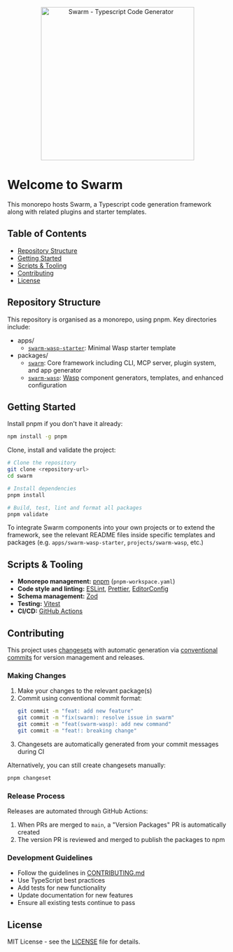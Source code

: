 <p align="center">
  <picture>
    <source media="(prefers-color-scheme: dark)" srcset="https://raw.githubusercontent.com/Genyus/swarm/HEAD/docs/images/docs/images/swarm-logo-horizontal-dark.svg">
    <source media="(prefers-color-scheme: light)" srcset="https://raw.githubusercontent.com/Genyus/swarm/HEAD/docs/images/docs/images/swarm-logo-horizontal.svg">
    <img alt="Swarm - Typescript Code Generator" src="https://raw.githubusercontent.com/Genyus/swarm/HEAD/docs/images/docs/swarm-logo-horizontal.svg" width="350" style="max-width: 100%;">
  </picture>
</p>

# Welcome to Swarm

This monorepo hosts Swarm, a Typescript code generation framework along with related plugins and starter templates.

## Table of Contents

- [Repository Structure](#repository-structure)
- [Getting Started](#getting-started)
- [Scripts & Tooling](#scripts--tooling)
- [Contributing](#contributing)
- [License](#license)

## Repository Structure

This repository is organised as a monorepo, using pnpm. Key directories include:

- apps/
  - [`swarm-wasp-starter`](./apps/swarm-wasp-starter/): Minimal Wasp starter template
- packages/
  - [`swarm`](./packages/swarm): Core framework including CLI, MCP server, plugin system, and app generator
  - [`swarm-wasp`](./packages/swarm-wasp): [Wasp](https://wasp.sh) component generators, templates, and enhanced configuration

## Getting Started

Install pnpm if you don't have it already:

```bash
npm install -g pnpm
```

Clone, install and validate the project:

```bash
# Clone the repository
git clone <repository-url>
cd swarm

# Install dependencies
pnpm install

# Build, test, lint and format all packages
pnpm validate
```

To integrate Swarm components into your own projects or to extend the framework, see the relevant README files inside specific templates and packages (e.g. `apps/swarm-wasp-starter`, `projects/swarm-wasp`, etc.)

## Scripts & Tooling

- **Monorepo management:** [pnpm](https://pnpm.io/) (`pnpm-workspace.yaml`)
- **Code style and linting:** [ESLint](https://eslint.org), [Prettier](https://prettier.io), [EditorConfig](https://editorconfig.org)
- **Schema management:** [Zod](https://zod.dev)
- **Testing:** [Vitest](https://vitest.dev)
- **CI/CD:** [GitHub Actions](https://docs.github.com/en/actions)

## Contributing

This project uses [changesets](https://github.com/changesets/changesets) with automatic generation via [conventional commits](https://www.conventionalcommits.org/) for version management and releases.

### Making Changes

1. Make your changes to the relevant package(s)
2. Commit using conventional commit format:
   ```bash
   git commit -m "feat: add new feature"
   git commit -m "fix(swarm): resolve issue in swarm"
   git commit -m "feat(swarm-wasp): add new command"
   git commit -m "feat!: breaking change"
   ```
3. Changesets are automatically generated from your commit messages during CI

Alternatively, you can still create changesets manually:
```bash
pnpm changeset
```

### Release Process

Releases are automated through GitHub Actions:
1. When PRs are merged to `main`, a "Version Packages" PR is automatically created
2. The version PR is reviewed and merged to publish the packages to npm

### Development Guidelines

- Follow the guidelines in [CONTRIBUTING.md](./CONTRIBUTING.md)
- Use TypeScript best practices
- Add tests for new functionality
- Update documentation for new features
- Ensure all existing tests continue to pass

## License

MIT License - see the [LICENSE](LICENSE) file for details.
